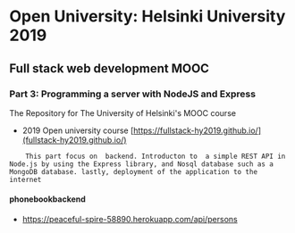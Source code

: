 
# Open University: Helsinki University 2019 

## Full stack web development MOOC

### Part 3:  Programming a server with NodeJS and Express

The Repository for The University of Helsinki's MOOC course
  - 2019  Open university course [https://fullstack-hy2019.github.io/](fullstack-hy2019.github.io/)

```
    This part focus on  backend. Introducton to  a simple REST API in Node.js by using the Express library, and Nosql database such as a MongoDB database. lastly, deployment of the application to the internet

```

#### phonebookbackend

-  https://peaceful-spire-58890.herokuapp.com/api/persons

